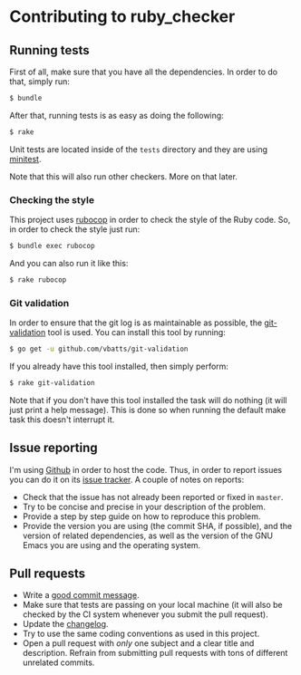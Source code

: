 # Contributing to ruby_checker

## Running tests

First of all, make sure that you have all the dependencies. In order to do that,
simply run:

```bash
$ bundle
```

After that, running tests is as easy as doing the following:

```bash
$ rake
```

Unit tests are located inside of the `tests` directory and they are using
[minitest](https://github.com/seattlerb/minitest).

Note that this will also run other checkers. More on that later.

### Checking the style

This project uses [rubocop](https://github.com/rubocop-hq/rubocop) in order to
check the style of the Ruby code. So, in order to check the style just run:

```bash
$ bundle exec rubocop
```

And you can also run it like this:

```bash
$ rake rubocop
```

### Git validation

In order to ensure that the git log is as maintainable as possible, the
[git-validation](https://github.com/vbatts/git-validation) tool is used. You can
install this tool by running:

```bash
$ go get -u github.com/vbatts/git-validation
```

If you already have this tool installed, then simply perform:

```bash
$ rake git-validation
```

Note that if you don't have this tool installed the task will do nothing (it
will just print a help message). This is done so when running the default make
task this doesn't interrupt it.

## Issue reporting

I'm using [Github](https://github.com/mssola/ruby_checker) in order to host the
code. Thus, in order to report issues you can do it on its [issue
tracker](https://github.com/mssola/ruby_checker/issues). A couple of notes on
reports:

- Check that the issue has not already been reported or fixed in `master`.
- Try to be concise and precise in your description of the problem.
- Provide a step by step guide on how to reproduce this problem.
- Provide the version you are using (the commit SHA, if possible), and the
version of related dependencies, as well as the version of the GNU Emacs you are
using and the operating system.

## Pull requests

- Write a [good commit message](https://chris.beams.io/posts/git-commit/).
- Make sure that tests are passing on your local machine (it will also be
checked by the CI system whenever you submit the pull request).
- Update the [changelog](./CHANGELOG.md).
- Try to use the same coding conventions as used in this project.
- Open a pull request with *only* one subject and a clear title and
description. Refrain from submitting pull requests with tons of different
unrelated commits.
